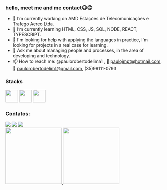### hello, meet me and me contact😉😊

- 🔭 I’m currently working on AMD Estações de Telecomunicações e Trafego Aereo Ltda.
- 🌱 I’m currently learning HTML, CSS, JS, SQL, NODE, REACT, TYPESCRIPT.
- 🤔 I'm looking for help with applying the languages ​​in practice, I'm looking for projects in a real case for learning.
- 💬 Ask me about managing people and processes, in the area of ​​developing and technology.
- 📫 How to reach me: @paulorobertodelima1 , 📧 paulojmpt@hotmail.com, 📧 paulorobertodelim1@gmail.com, (35)99111-0793 

### Stacks
<img src="https://cdn.jsdelivr.net/gh/devicons/devicon/icons/react/react-original.svg" width="40" height="40"/>  <img src="https://cdn.jsdelivr.net/gh/devicons/devicon/icons/javascript/javascript-original.svg" width="40" height="40" /> <img src="https://cdn.jsdelivr.net/gh/devicons/devicon/icons/typescript/typescript-original.svg" width="40" height="40"/>  

### Contatos:

<div>
<a href="https://instagram.com/paulorobertodelima1" target="_blank"><img src="https://img.shields.io/badge/-Instagram-%23E4405F?style=for-the-badge&logo=instagram&logoColor=white" target="_blank"></a>
<a href = "mailto:paulojmpt@hotmail.com"><img src="https://img.shields.io/badge/Gmail-D14836?style=for-the-badge&logo=gmail&logoColor=white" target="_blank"></a>
<a href="https://www.linkedin.com/in/paulo-roberto-051889a8/" target="_blank"><img src="https://img.shields.io/badge/-LinkedIn-%230077B5?style=for-the-badge&logo=linkedin&logoColor=white" target="_blank"></a>   
</div>

<div>
<a href="https://github.com/PauloRobertoDelima-dev">
<img height="180em" src="https://github-readme-stats-sigma-five.vercel.app/api/top-langs/?username=paulorobertodelima-dev&layout=compact&langs_count=7&theme=dracula"/>
<img height="180em" src="https://github-readme-stats-sigma-five.vercel.app/api?username=paulorobertodelima-dev&show_icons=true&theme=dracula&include_all_commits=true&count_private=true"/>
</div>
